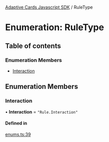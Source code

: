[Adaptive Cards Javascript SDK](../README.md) / RuleType

# Enumeration: RuleType

## Table of contents

### Enumeration Members

- [Interaction](RuleType.md#interaction)

## Enumeration Members

### Interaction

• **Interaction** = ``"Rule.Interaction"``

#### Defined in

[enums.ts:39](https://github.com/asseco-see/AdaptiveCards/blob/1f0afdc45/source/nodejs/adaptivecards/src/enums.ts#L39)
